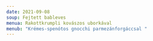 ```yaml
---
date: 2021-09-08
soup: Fejtett bableves
menua: Rakottkrumpli kovászos uborkával
menub: "Krémes-spenótos gnocchi parmezánforgáccsal "
---
```

